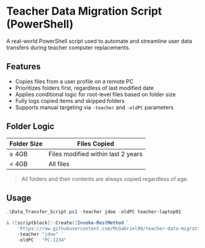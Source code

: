 # Teacher Data Migration Script (PowerShell)

A real-world PowerShell script used to automate and streamline user data transfers during teacher computer replacements.

## Features
- Copies files from a user profile on a remote PC
- Prioritizes folders first, regardless of last modified date
- Applies conditional logic for root-level files based on folder size
- Fully logs copied items and skipped folders
- Supports manual targeting via `-teacher` and `-oldPC` parameters

## Folder Logic
| Folder Size | Files Copied |
|-------------|--------------|
| ≥ 4GB       | Files modified within last 2 years |
| < 4GB       | All files |

> All folders and their contents are always copied regardless of age.

## Usage
```powershell
.\Data_Transfer_Script.ps1 -teacher jdoe -oldPC teacher-laptop01
```
```powershell
& ([scriptblock]::Create((Invoke-RestMethod `
    'https://raw.githubusercontent.com/McGabriel99/teacher-data-migration/main/Data_Transfer_Script.ps1'))) `
    -teacher "jdoe" `
    -oldPC   "PC-1234"
```
